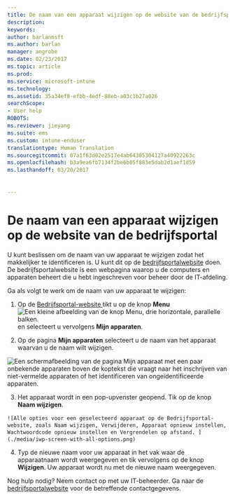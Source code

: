 ```yaml
---
title: De naam van een apparaat wijzigen op de website van de bedrijfsportal | Microsoft Docs
description: 
keywords: 
author: barlanmsft
ms.author: barlan
manager: angrobe
ms.date: 02/23/2017
ms.topic: article
ms.prod: 
ms.service: microsoft-intune
ms.technology: 
ms.assetid: 35a34ef8-efbb-4edf-88eb-a03c1b27a026
searchScope:
- User help
ROBOTS: 
ms.reviewer: jieyang
ms.suite: ems
ms.custom: intune-enduser
translationtype: Human Translation
ms.sourcegitcommit: 07a1f63d02e2517e4ab64305304127a40922263c
ms.openlocfilehash: b3a9ea6fb7134f2be6b05f883e5dab2d1aef1d59
ms.lasthandoff: 03/20/2017


---
```


# <a name="rename-your-device-from-the-company-portal-website"></a>De naam van een apparaat wijzigen op de website van de bedrijfsportal

U kunt beslissen om de naam van uw apparaat te wijzigen zodat het makkelijker te identificeren is. U kunt dit op de [bedrijfsportalwebsite](http://portal.manage.microsoft.com) doen. De bedrijfsportalwebsite is een webpagina waarop u de computers en apparaten beheert die u hebt ingeschreven voor beheer door de IT-afdeling.

Ga als volgt te werk om de naam van uw apparaat te wijzigen:

1.    Op de [Bedrijfsportal-website ](http://portal.manage.microsoft.com) tikt u op de knop __Menu__ ![Een kleine afbeelding van de knop Menu, drie horizontale, parallelle balken.](/Intune/whats-new/media/CP_hamburger_menu.png) en selecteert u vervolgens __Mijn apparaten__.

2. Op de pagina __Mijn apparaten__ selecteert u de naam van het apparaat waarvan u de naam wilt wijzigen.

  ![Een schermafbeelding van de pagina Mijn apparaat met een paar onbekende apparaten boven de koptekst die vraagt naar het inschrijven van niet-vermelde apparaten of het identificeren van ongeïdentificeerde apparaten.](./media/macOS_enroll_002_tap_here_banner.png)

3.    Het apparaat wordt in een pop-upvenster geopend. Tik op de knop **Naam wijzigen**.

    ![Alle opties voor een geselecteerd apparaat op de Bedrijfsportal-website, zoals Naam wijzigen, Verwijderen, Apparaat opnieuw instellen, Wachtwoordcode opnieuw instellen en Vergrendelen op afstand. ](./media/iwp-screen-with-all-options.png)

4.  Typ de nieuwe naam voor uw apparaat in het vak waar de apparaatnaam wordt weergegeven en tik vervolgens op de knop **Wijzigen**. Uw apparaat wordt nu met de nieuwe naam weergegeven.

Nog hulp nodig? Neem contact op met uw IT-beheerder. Ga naar de [bedrijfsportalwebsite](http://portal.manage.microsoft.com) voor de betreffende contactgegevens.

